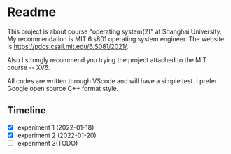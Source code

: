# Readme

This project is about course "operating system(2)" at Shanghai University.  My recommendation is MIT 6.s801 operating system engineer. The website is https://pdos.csail.mit.edu/6.S081/2021/.

Also I strongly recommend you trying the project attached to the MIT course -- XV6.

All codes are written through VScode and will have a simple test. I prefer Google open source C++ format style.

## Timeline
- [x] experiment 1 (2022-01-18)
- [x] experiment 2 (2022-01-20)
- [ ] experiment 3(TODO)
